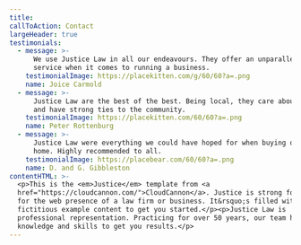 ```yaml
---
title:
callToAction: Contact
largeHeader: true
testimonials:
  - message: >-
      We use Justice Law in all our endeavours. They offer an unparalleled
      service when it comes to running a business.
    testimonialImage: https://placekitten.com/g/60/60?a=.png
    name: Joice Carmold
  - message: >-
      Justice Law are the best of the best. Being local, they care about people
      and have strong ties to the community.
    testimonialImage: https://placekitten.com/60/60?a=.png
    name: Peter Rottenburg
  - message: >-
      Justice Law were everything we could have hoped for when buying our first
      home. Highly recommended to all.
    testimonialImage: https://placebear.com/60/60?a=.png
    name: D. and G. Gibbleston
contentHTML: >-
  <p>This is the <em>Justice</em> template from <a
  href="https://cloudcannon.com/">CloudCannon</a>. Justice is strong foundation
  for the web presence of a law firm or business. It&rsquo;s filled with
  fictitious example content to get you started.</p><p>Justice Law is
  professional representation. Practicing for over 50 years, our team have the
  knowledge and skills to get you results.</p>
---
```


